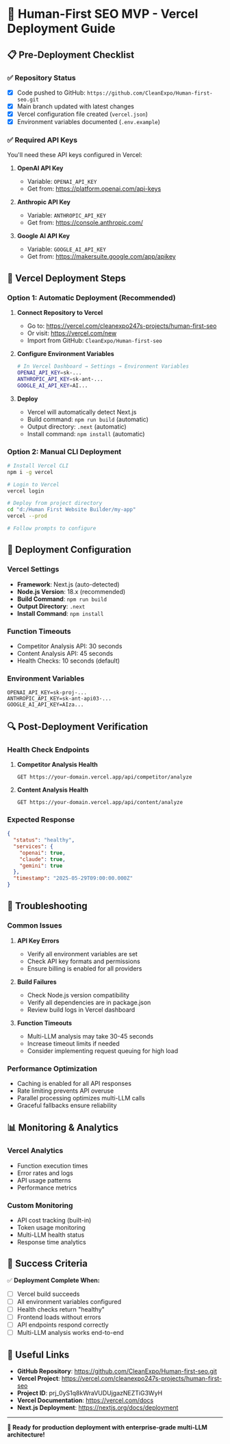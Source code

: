 # 🚀 Human-First SEO MVP - Vercel Deployment Guide

## 📋 **Pre-Deployment Checklist**

### ✅ **Repository Status**
- [x] Code pushed to GitHub: `https://github.com/CleanExpo/Human-first-seo.git`
- [x] Main branch updated with latest changes
- [x] Vercel configuration file created (`vercel.json`)
- [x] Environment variables documented (`.env.example`)

### ✅ **Required API Keys**
You'll need these API keys configured in Vercel:

1. **OpenAI API Key**
   - Variable: `OPENAI_API_KEY`
   - Get from: https://platform.openai.com/api-keys

2. **Anthropic API Key** 
   - Variable: `ANTHROPIC_API_KEY`
   - Get from: https://console.anthropic.com/

3. **Google AI API Key**
   - Variable: `GOOGLE_AI_API_KEY`
   - Get from: https://makersuite.google.com/app/apikey

## 🔧 **Vercel Deployment Steps**

### **Option 1: Automatic Deployment (Recommended)**

1. **Connect Repository to Vercel**
   - Go to: https://vercel.com/cleanexpo247s-projects/human-first-seo
   - Or visit: https://vercel.com/new
   - Import from GitHub: `CleanExpo/Human-first-seo`

2. **Configure Environment Variables**
   ```bash
   # In Vercel Dashboard → Settings → Environment Variables
   OPENAI_API_KEY=sk-...
   ANTHROPIC_API_KEY=sk-ant-...
   GOOGLE_AI_API_KEY=AI...
   ```

3. **Deploy**
   - Vercel will automatically detect Next.js
   - Build command: `npm run build` (automatic)
   - Output directory: `.next` (automatic)
   - Install command: `npm install` (automatic)

### **Option 2: Manual CLI Deployment**

```bash
# Install Vercel CLI
npm i -g vercel

# Login to Vercel
vercel login

# Deploy from project directory
cd "d:/Human First Website Builder/my-app"
vercel --prod

# Follow prompts to configure
```

## 🎯 **Deployment Configuration**

### **Vercel Settings**
- **Framework**: Next.js (auto-detected)
- **Node.js Version**: 18.x (recommended)
- **Build Command**: `npm run build`
- **Output Directory**: `.next`
- **Install Command**: `npm install`

### **Function Timeouts**
- Competitor Analysis API: 30 seconds
- Content Analysis API: 45 seconds
- Health Checks: 10 seconds (default)

### **Environment Variables**
```env
OPENAI_API_KEY=sk-proj-...
ANTHROPIC_API_KEY=sk-ant-api03-...
GOOGLE_AI_API_KEY=AIza...
```

## 🔍 **Post-Deployment Verification**

### **Health Check Endpoints**
1. **Competitor Analysis Health**
   ```
   GET https://your-domain.vercel.app/api/competitor/analyze
   ```

2. **Content Analysis Health**
   ```
   GET https://your-domain.vercel.app/api/content/analyze
   ```

### **Expected Response**
```json
{
  "status": "healthy",
  "services": {
    "openai": true,
    "claude": true,
    "gemini": true
  },
  "timestamp": "2025-05-29T09:00:00.000Z"
}
```

## 🚨 **Troubleshooting**

### **Common Issues**

1. **API Key Errors**
   - Verify all environment variables are set
   - Check API key formats and permissions
   - Ensure billing is enabled for all providers

2. **Build Failures**
   - Check Node.js version compatibility
   - Verify all dependencies are in package.json
   - Review build logs in Vercel dashboard

3. **Function Timeouts**
   - Multi-LLM analysis may take 30-45 seconds
   - Increase timeout limits if needed
   - Consider implementing request queuing for high load

### **Performance Optimization**
- Caching is enabled for all API responses
- Rate limiting prevents API overuse
- Parallel processing optimizes multi-LLM calls
- Graceful fallbacks ensure reliability

## 📊 **Monitoring & Analytics**

### **Vercel Analytics**
- Function execution times
- Error rates and logs
- API usage patterns
- Performance metrics

### **Custom Monitoring**
- API cost tracking (built-in)
- Token usage monitoring
- Multi-LLM health status
- Response time analytics

## 🎉 **Success Criteria**

✅ **Deployment Complete When:**
- [ ] Vercel build succeeds
- [ ] All environment variables configured
- [ ] Health checks return "healthy"
- [ ] Frontend loads without errors
- [ ] API endpoints respond correctly
- [ ] Multi-LLM analysis works end-to-end

## 🔗 **Useful Links**

- **GitHub Repository**: https://github.com/CleanExpo/Human-first-seo.git
- **Vercel Project**: https://vercel.com/cleanexpo247s-projects/human-first-seo
- **Project ID**: prj_0yS1q8kWraVUDUjgazNEZTiG3WyH
- **Vercel Documentation**: https://vercel.com/docs
- **Next.js Deployment**: https://nextjs.org/docs/deployment

---

**🚀 Ready for production deployment with enterprise-grade multi-LLM architecture!**
